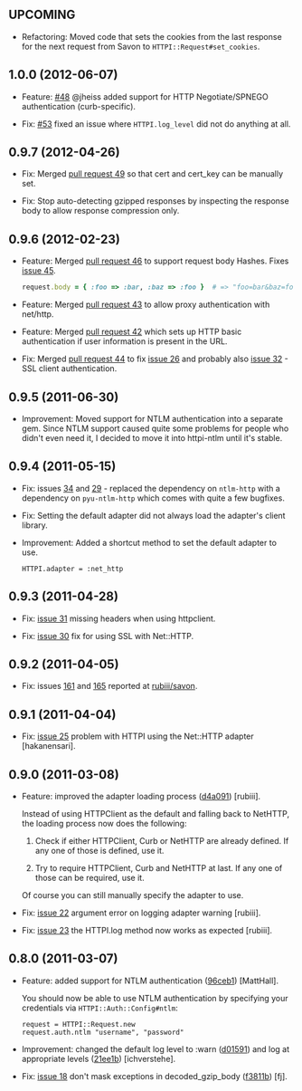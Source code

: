 ## UPCOMING

* Refactoring: Moved code that sets the cookies from the last response for the
  next request from Savon to `HTTPI::Request#set_cookies`.

## 1.0.0 (2012-06-07)

* Feature: [#48](https://github.com/rubiii/httpi/pull/48) @jheiss added support
  for HTTP Negotiate/SPNEGO authentication (curb-specific).

* Fix: [#53](https://github.com/rubiii/httpi/issues/53) fixed an issue where
  `HTTPI.log_level` did not do anything at all.

## 0.9.7 (2012-04-26)

* Fix: Merged [pull request 49](https://github.com/rubiii/httpi/pull/49) so that cert
  and cert_key can be manually set.

* Fix: Stop auto-detecting gzipped responses by inspecting the response body to allow
  response compression only.

## 0.9.6 (2012-02-23)

* Feature: Merged [pull request 46](https://github.com/rubiii/httpi/pull/46) to support
  request body Hashes. Fixes [issue 45](https://github.com/rubiii/httpi/issues/45).

    ``` ruby
    request.body = { :foo => :bar, :baz => :foo }  # => "foo=bar&baz=foo"
    ```

* Feature: Merged [pull request 43](https://github.com/rubiii/httpi/pull/43) to allow
  proxy authentication with net/http.

* Feature: Merged [pull request 42](https://github.com/rubiii/httpi/pull/42) which sets up
  HTTP basic authentication if user information is present in the URL.

* Fix: Merged [pull request 44](https://github.com/rubiii/httpi/pull/44) to fix
  [issue 26](https://github.com/rubiii/httpi/issues/26) and probably also
  [issue 32](https://github.com/rubiii/httpi/issues/32) - SSL client authentication.

## 0.9.5 (2011-06-30)

* Improvement: Moved support for NTLM authentication into a separate gem.
  Since NTLM support caused quite some problems for people who didn't even
  need it, I decided to move it into httpi-ntlm until it's stable.

## 0.9.4 (2011-05-15)

* Fix: issues [34](https://github.com/rubiii/httpi/issues/34) and
  [29](https://github.com/rubiii/httpi/issues/29) - replaced the dependency
  on `ntlm-http` with a dependency on `pyu-ntlm-http` which comes with quite
  a few bugfixes.

* Fix: Setting the default adapter did not always load the adapter's client library.

* Improvement: Added a shortcut method to set the default adapter to use.

      HTTPI.adapter = :net_http

## 0.9.3 (2011-04-28)

* Fix: [issue 31](https://github.com/rubiii/httpi/issues/31) missing headers when using httpclient.

* Fix: [issue 30](https://github.com/rubiii/httpi/issues/30) fix for using SSL with Net::HTTP.

## 0.9.2 (2011-04-05)

* Fix: issues [161](https://github.com/rubiii/savon/issues/161) and [165](https://github.com/rubiii/savon/issues/165)
  reported at [rubiii/savon](https://github.com/rubiii/savon).

## 0.9.1 (2011-04-04)

* Fix: [issue 25](https://github.com/rubiii/httpi/issues/22) problem with HTTPI using the Net::HTTP adapter [hakanensari].

## 0.9.0 (2011-03-08)

* Feature: improved the adapter loading process ([d4a091](https://github.com/rubiii/httpi/commit/d4a091)) [rubiii].

  Instead of using HTTPClient as the default and falling back to NetHTTP, the loading process now does the following:

  1. Check if either HTTPClient, Curb or NetHTTP are already defined.
     If any one of those is defined, use it.

  2. Try to require HTTPClient, Curb and NetHTTP at last.
     If any one of those can be required, use it.

  Of course you can still manually specify the adapter to use.

* Fix: [issue 22](https://github.com/rubiii/httpi/issues/22) argument error on logging adapter warning [rubiii].

* Fix: [issue 23](https://github.com/rubiii/httpi/issues/23) the HTTPI.log method now works as expected [rubiii].

## 0.8.0 (2011-03-07)

* Feature: added support for NTLM authentication ([96ceb1](https://github.com/rubiii/httpi/commit/96ceb1)) [MattHall].

  You should now be able to use NTLM authentication by specifying your credentials via `HTTPI::Auth::Config#ntlm`:

      request = HTTPI::Request.new
      request.auth.ntlm "username", "password"

* Improvement: changed the default log level to :warn ([d01591](https://github.com/rubiii/httpi/commit/d01591))
  and log at appropriate levels ([21ee1b](https://github.com/rubiii/httpi/commit/21ee1b)) [ichverstehe].

* Fix: [issue 18](https://github.com/rubiii/httpi/issues/18) don't mask exceptions in decoded_gzip_body
  ([f3811b](https://github.com/rubiii/httpi/commit/f3811b)) [fj].
